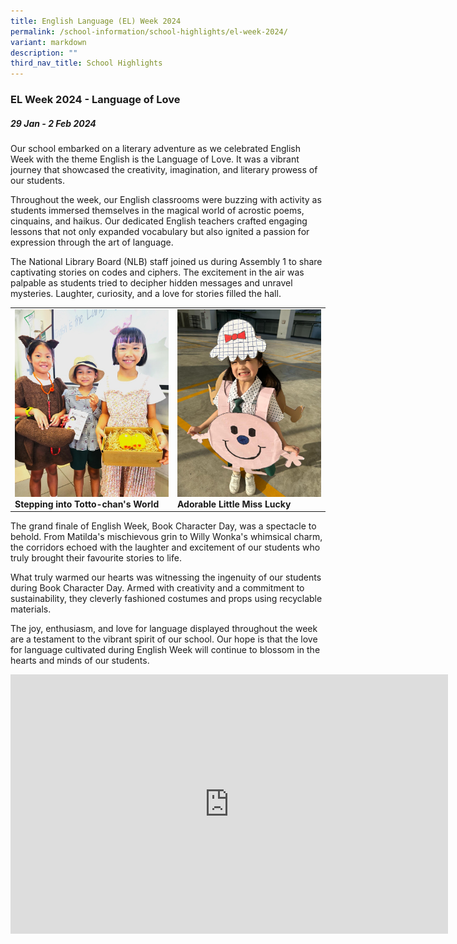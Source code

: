 ```yaml
---
title: English Language (EL) Week 2024
permalink: /school-information/school-highlights/el-week-2024/
variant: markdown
description: ""
third_nav_title: School Highlights
---
```

### EL Week 2024 - Language of Love

##### 29 Jan - 2 Feb 2024

Our school embarked on a literary adventure as we celebrated English Week with the theme English is the Language of Love. It was a vibrant journey that showcased the creativity, imagination, and literary prowess of our students.

Throughout the week, our English classrooms were buzzing with activity as students immersed themselves in the magical world of acrostic poems, cinquains, and haikus. Our dedicated English teachers crafted engaging lessons that not only expanded vocabulary but also ignited a passion for expression through the art of language.

The National Library Board (NLB) staff joined us during Assembly 1 to share captivating stories on codes and ciphers. The excitement in the air was palpable as students tried to decipher hidden messages and unravel mysteries. Laughter, curiosity, and a love for stories filled the hall.

<table>
<tbody><tr>
		<td><img alt="childday01" src="/images/EL%20Week%202024/Stepping_into_Totto_chan_s_World.jpg" style="width:380px;height:300px;"><b>Stepping into Totto-chan's World</b></td>
		<td><img alt="childday02" src="/images/EL%20Week%202024/Adorable_Little_Miss_Lucky.jpg" style="width:380px;height:300px;"><b>Adorable Little Miss Lucky</b></td>
</tr></tbody></table>

The grand finale of English Week, Book Character Day, was a spectacle to behold. From Matilda's mischievous grin to Willy Wonka's whimsical charm, the corridors echoed with the laughter and excitement of our students who truly brought their favourite stories to life.

What truly warmed our hearts was witnessing the ingenuity of our students during Book Character Day. Armed with creativity and a commitment to sustainability, they cleverly fashioned costumes and props using recyclable materials.

The joy, enthusiasm, and love for language displayed throughout the week are a testament to the vibrant spirit of our school. Our hope is that the love for language cultivated during English Week will continue to blossom in the hearts and minds of our students.

<center><iframe allowfullscreen="" allow="accelerometer; autoplay; clipboard-write; encrypted-media; gyroscope; picture-in-picture; web-share" frameborder="0" title="YouTube video player" src="https://www.youtube.com/embed/dsZ7bnj5OB8?si=7YJLhbg8xCx6pNC_" height="415" width="700"></iframe></center>
